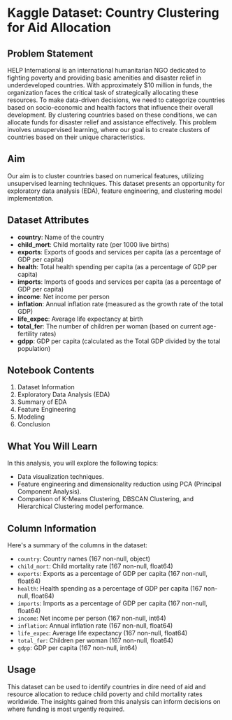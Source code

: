 # Kaggle Dataset: Country Clustering for Aid Allocation

## Problem Statement

HELP International is an international humanitarian NGO dedicated to fighting poverty and providing basic amenities and disaster relief in underdeveloped countries. With approximately $10 million in funds, the organization faces the critical task of strategically allocating these resources. To make data-driven decisions, we need to categorize countries based on socio-economic and health factors that influence their overall development. By clustering countries based on these conditions, we can allocate funds for disaster relief and assistance effectively. This problem involves unsupervised learning, where our goal is to create clusters of countries based on their unique characteristics.

## Aim

Our aim is to cluster countries based on numerical features, utilizing unsupervised learning techniques. This dataset presents an opportunity for exploratory data analysis (EDA), feature engineering, and clustering model implementation.

## Dataset Attributes

- **country**: Name of the country
- **child_mort**: Child mortality rate (per 1000 live births)
- **exports**: Exports of goods and services per capita (as a percentage of GDP per capita)
- **health**: Total health spending per capita (as a percentage of GDP per capita)
- **imports**: Imports of goods and services per capita (as a percentage of GDP per capita)
- **income**: Net income per person
- **inflation**: Annual inflation rate (measured as the growth rate of the total GDP)
- **life_expec**: Average life expectancy at birth
- **total_fer**: The number of children per woman (based on current age-fertility rates)
- **gdpp**: GDP per capita (calculated as the Total GDP divided by the total population)

## Notebook Contents

1. Dataset Information
2. Exploratory Data Analysis (EDA)
3. Summary of EDA
4. Feature Engineering
5. Modeling
6. Conclusion

## What You Will Learn

In this analysis, you will explore the following topics:

- Data visualization techniques.
- Feature engineering and dimensionality reduction using PCA (Principal Component Analysis).
- Comparison of K-Means Clustering, DBSCAN Clustering, and Hierarchical Clustering model performance.

## Column Information

Here's a summary of the columns in the dataset:

- `country`: Country names (167 non-null, object)
- `child_mort`: Child mortality rate (167 non-null, float64)
- `exports`: Exports as a percentage of GDP per capita (167 non-null, float64)
- `health`: Health spending as a percentage of GDP per capita (167 non-null, float64)
- `imports`: Imports as a percentage of GDP per capita (167 non-null, float64)
- `income`: Net income per person (167 non-null, int64)
- `inflation`: Annual inflation rate (167 non-null, float64)
- `life_expec`: Average life expectancy (167 non-null, float64)
- `total_fer`: Children per woman (167 non-null, float64)
- `gdpp`: GDP per capita (167 non-null, int64)

## Usage

This dataset can be used to identify countries in dire need of aid and resource allocation to reduce child poverty and child mortality rates worldwide. The insights gained from this analysis can inform decisions on where funding is most urgently required.

